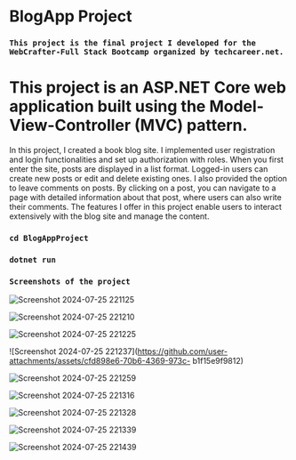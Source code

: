 # BlogApp Project

### `This project is the final project I developed for the WebCrafter-Full Stack Bootcamp organized by techcareer.net.`

# This project is an ASP.NET Core web application built using the Model-View-Controller (MVC) pattern.
In this project, I created a book blog site. I implemented user registration and login functionalities and set up authorization with roles. When you first enter the site, posts are displayed in a list format. Logged-in users can create new posts or edit and delete existing ones. I also provided the option to leave comments on posts. By clicking on a post, you can navigate to a page with detailed information about that post, where users can also write their comments. The features I offer in this project enable users to interact extensively with the blog site and manage the content.

### `cd BlogAppProject`
### `dotnet run`

### `Screenshots of the project`

![Screenshot 2024-07-25 221125](https://github.com/user-attachments/assets/32b3da53-c683-442e-bc8f-4711e2175180)


![Screenshot 2024-07-25 221210](https://github.com/user-attachments/assets/84fe4fe3-b547-4885-b221-be3b80d366d2)


![Screenshot 2024-07-25 221225](https://github.com/user-attachments/assets/be35138c-bca2-4786-827b-b59db9ffda47)


![Screenshot 2024-07-25 221237](https://github.com/user-attachments/assets/cfd898e6-70b6-4369-973c-
b1f15e9f9812)

![Screenshot 2024-07-25 221259](https://github.com/user-attachments/assets/6b60003e-daa4-4560-8f3d-45e1ce80b890)


![Screenshot 2024-07-25 221316](https://github.com/user-attachments/assets/42c9dbf4-d0b5-4357-ab2c-75f277417070)


![Screenshot 2024-07-25 221328](https://github.com/user-attachments/assets/b5423e3e-3607-4efc-be6a-acba14143436)


![Screenshot 2024-07-25 221339](https://github.com/user-attachments/assets/5ccc81d4-28ea-4168-96c0-a04c1748467e)


![Screenshot 2024-07-25 221439](https://github.com/user-attachments/assets/ea6d5548-7f65-439f-af69-74b212ceb7c2)
